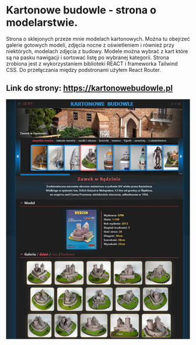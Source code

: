 # Kartonowe budowle - strona o modelarstwie.
Strona o sklejonych przeze mnie modelach kartonowych. Można tu obejrzeć galerie gotowych modeli, zdjęcia nocne z oświetleniem i również przy niektórych, modelach zdjęcia z budowy.
Modele można wybrać z kart które są na pasku nawigacji i sortować listę po wybranej kategorii.
Strona zrobiona jest z wykorzystaniem biblioteki REACT i frameworka Tailwind CSS.
Do przełączania między podstronami użyłem React Router.

## Link do strony: https://kartonowebudowle.pl

![screenshot](screenshot.jpeg)
